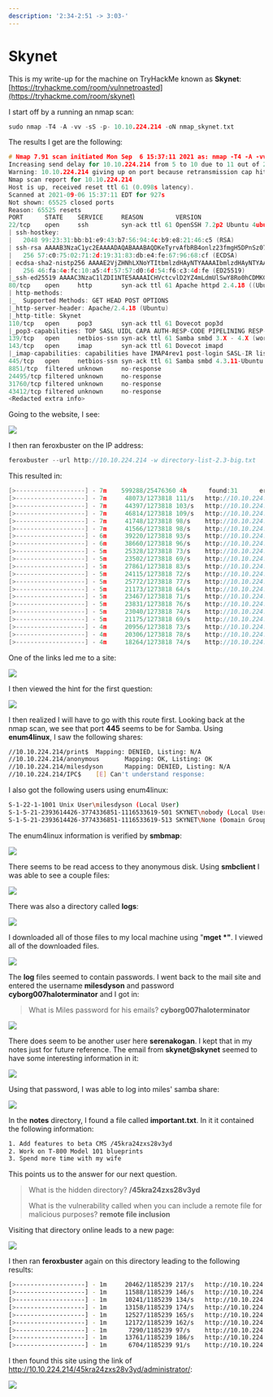 ```yaml
---
description: '2:34-2:51 -> 3:03-'
---
```


# Skynet

This is my write-up for the machine on TryHackMe known as **Skynet**: [https://tryhackme.com/room/vulnnetroasted](https://tryhackme.com/room/skynet)

I start off by a running an nmap scan:

```c
sudo nmap -T4 -A -vv -sS -p- 10.10.224.214 -oN nmap_skynet.txt 
```

The results I get are the following:

```c
# Nmap 7.91 scan initiated Mon Sep  6 15:37:11 2021 as: nmap -T4 -A -vv -sS -p- -oN nmap_skynet.txt 10.10.224.214
Increasing send delay for 10.10.224.214 from 5 to 10 due to 11 out of 21 dropped probes since last increase.
Warning: 10.10.224.214 giving up on port because retransmission cap hit (6).
Nmap scan report for 10.10.224.214
Host is up, received reset ttl 61 (0.098s latency).
Scanned at 2021-09-06 15:37:11 EDT for 927s
Not shown: 65525 closed ports
Reason: 65525 resets
PORT      STATE    SERVICE     REASON         VERSION
22/tcp    open     ssh         syn-ack ttl 61 OpenSSH 7.2p2 Ubuntu 4ubuntu2.8 (Ubuntu Linux; protocol 2.0)
| ssh-hostkey: 
|   2048 99:23:31:bb:b1:e9:43:b7:56:94:4c:b9:e8:21:46:c5 (RSA)
| ssh-rsa AAAAB3NzaC1yc2EAAAADAQABAAABAQDKeTyrvAfbRB4onlz23fmgH5DPnSz07voOYaVMKPx5bT62zn7eZzecIVvfp5LBCetcOyiw2Yhocs0oO1/RZSqXlwTVzRNKzznG4WTPtkvD7ws/4tv2cAGy1lzRy9b+361HHIXT8GNteq2mU+boz3kdZiiZHIml4oSGhI+/+IuSMl5clB5/FzKJ+mfmu4MRS8iahHlTciFlCpmQvoQFTA5s2PyzDHM6XjDYH1N3Euhk4xz44Xpo1hUZnu+P975/GadIkhr/Y0N5Sev+Kgso241/v0GQ2lKrYz3RPgmNv93AIQ4t3i3P6qDnta/06bfYDSEEJXaON+A9SCpk2YSrj4A7
|   256 57:c0:75:02:71:2d:19:31:83:db:e4:fe:67:96:68:cf (ECDSA)
| ecdsa-sha2-nistp256 AAAAE2VjZHNhLXNoYTItbmlzdHAyNTYAAAAIbmlzdHAyNTYAAABBBI0UWS0x1ZsOGo510tgfVbNVhdE5LkzA4SWDW/5UjDumVQ7zIyWdstNAm+lkpZ23Iz3t8joaLcfs8nYCpMGa/xk=
|   256 46:fa:4e:fc:10:a5:4f:57:57:d0:6d:54:f6:c3:4d:fe (ED25519)
|_ssh-ed25519 AAAAC3NzaC1lZDI1NTE5AAAAICHVctcvlD2YZ4mLdmUlSwY8Ro0hCDMKGqZ2+DuI0KFQ
80/tcp    open     http        syn-ack ttl 61 Apache httpd 2.4.18 ((Ubuntu))
| http-methods: 
|_  Supported Methods: GET HEAD POST OPTIONS
|_http-server-header: Apache/2.4.18 (Ubuntu)
|_http-title: Skynet
110/tcp   open     pop3        syn-ack ttl 61 Dovecot pop3d
|_pop3-capabilities: TOP SASL UIDL CAPA AUTH-RESP-CODE PIPELINING RESP-CODES
139/tcp   open     netbios-ssn syn-ack ttl 61 Samba smbd 3.X - 4.X (workgroup: WORKGROUP)
143/tcp   open     imap        syn-ack ttl 61 Dovecot imapd
|_imap-capabilities: capabilities have IMAP4rev1 post-login SASL-IR listed more Pre-login LOGIN-REFERRALS LOGINDISABLEDA0001 ENABLE OK ID LITERAL+ IDLE
445/tcp   open     netbios-ssn syn-ack ttl 61 Samba smbd 4.3.11-Ubuntu (workgroup: WORKGROUP)
8851/tcp  filtered unknown     no-response
24495/tcp filtered unknown     no-response
31760/tcp filtered unknown     no-response
43412/tcp filtered unknown     no-response
<Redacted extra info>
```

Going to the website, I see:

![](../../.gitbook/assets/image%20%28177%29.png)

 I then ran feroxbuster on the IP address:

```c
feroxbuster --url http://10.10.224.214 -w directory-list-2.3-big.txt
```

This resulted in:

```c
[>-------------------] - 7m    599288/25476360 4h      found:31      errors:58333  
[>-------------------] - 7m     48073/1273818 111/s   http://10.10.224.214
[>-------------------] - 7m     44397/1273818 103/s   http://10.10.224.214/admin
[>-------------------] - 7m     46814/1273818 109/s   http://10.10.224.214/css
[>-------------------] - 7m     41748/1273818 98/s    http://10.10.224.214/js
[>-------------------] - 7m     41566/1273818 98/s    http://10.10.224.214/config
[>-------------------] - 6m     39220/1273818 93/s    http://10.10.224.214/ai
[>-------------------] - 6m     38660/1273818 96/s    http://10.10.224.214/ai/notes
[>-------------------] - 5m     25328/1273818 73/s    http://10.10.224.214/squirrelmail
[>-------------------] - 5m     23502/1273818 69/s    http://10.10.224.214/squirrelmail/themes
[>-------------------] - 5m     27861/1273818 83/s    http://10.10.224.214/squirrelmail/plugins
[>-------------------] - 5m     24115/1273818 72/s    http://10.10.224.214/squirrelmail/images
[>-------------------] - 5m     25772/1273818 77/s    http://10.10.224.214/squirrelmail/src
[>-------------------] - 5m     21173/1273818 64/s    http://10.10.224.214/squirrelmail/config
[>-------------------] - 5m     23467/1273818 71/s    http://10.10.224.214/squirrelmail/plugins/calendar
[>-------------------] - 5m     23831/1273818 76/s    http://10.10.224.214/squirrelmail/plugins/demo
[>-------------------] - 5m     23040/1273818 74/s    http://10.10.224.214/squirrelmail/plugins/test
[>-------------------] - 5m     21175/1273818 69/s    http://10.10.224.214/squirrelmail/themes/css
[>-------------------] - 4m     20956/1273818 73/s    http://10.10.224.214/squirrelmail/plugins/filters
[>-------------------] - 4m     20306/1273818 78/s    http://10.10.224.214/squirrelmail/plugins/fortune
[>-------------------] - 4m     18264/1273818 74/s    http://10.10.224.214/squirrelmail/plugins/administrator
```

One of the links led me to a site:

![](../../.gitbook/assets/image%20%28168%29.png)

I then viewed the hint for the first question:

![](../../.gitbook/assets/image%20%28169%29.png)

I then realized I will have to go with this route first. Looking back at the nmap scan, we see that port **445** seems to be for Samba. Using **enum4linux**, I saw the following shares:

```bash
//10.10.224.214/print$  Mapping: DENIED, Listing: N/A
//10.10.224.214/anonymous       Mapping: OK, Listing: OK
//10.10.224.214/milesdyson      Mapping: DENIED, Listing: N/A
//10.10.224.214/IPC$    [E] Can't understand response:
```

I also got the following users using enum4linux:

```bash
S-1-22-1-1001 Unix User\milesdyson (Local User)
S-1-5-21-2393614426-3774336851-1116533619-501 SKYNET\nobody (Local User)
S-1-5-21-2393614426-3774336851-1116533619-513 SKYNET\None (Domain Group)
```

The enum4linux information is verified by **smbmap**:

![](../../.gitbook/assets/image%20%28174%29.png)

There seems to be read access to they anonymous disk. Using **smbclient** I was able to see a couple files:

![](../../.gitbook/assets/image%20%28176%29.png)

There was also a directory called **logs**:

![](../../.gitbook/assets/image%20%28175%29.png)

I downloaded all of those files to my local machine using "**mget \*"**. I viewed all of the downloaded files. 

![](../../.gitbook/assets/image%20%28172%29.png)

The **log** files seemed to contain passwords. I went back to the mail site and entered the username **milesdyson** and password **cyborg007haloterminator** and I got in:

> What is Miles password for his emails? **cyborg007haloterminator**

![](../../.gitbook/assets/image%20%28178%29.png)

There does seem to be another user here **serenakogan**. I kept that in my notes just for future reference. The email from **skynet@skynet** seemed to have some interesting information in it:

![](../../.gitbook/assets/image%20%28171%29.png)

Using that password, I was able to log into miles' samba share:

![](../../.gitbook/assets/image%20%28170%29.png)

In the **notes** directory, I found a file called **important.txt**. In it it contained the following information:

```bash
1. Add features to beta CMS /45kra24zxs28v3yd
2. Work on T-800 Model 101 blueprints
3. Spend more time with my wife
```

This points us to the answer for our next question.

> What is the hidden directory? **/45kra24zxs28v3yd**
>
> What is the vulnerability called when you can include a remote file for malicious purposes? **remote file inclusion**

Visiting that directory online leads to a new page:

![](../../.gitbook/assets/image%20%28173%29.png)

I then ran **feroxbuster** again on this directory leading to the following results:

```bash
[>-------------------] - 1m     20462/1185239 217/s   http://10.10.224.214/45kra24zxs28v3yd/
[>-------------------] - 1m     11588/1185239 146/s   http://10.10.224.214/45kra24zxs28v3yd/administrator
[>-------------------] - 1m     10241/1185239 134/s   http://10.10.224.214/45kra24zxs28v3yd/administrator/alerts
[>-------------------] - 1m     13158/1185239 174/s   http://10.10.224.214/45kra24zxs28v3yd/administrator/media
[>-------------------] - 1m     12527/1185239 165/s   http://10.10.224.214/45kra24zxs28v3yd/administrator/templates
[>-------------------] - 1m     12172/1185239 162/s   http://10.10.224.214/45kra24zxs28v3yd/administrator/js
[>-------------------] - 1m      7290/1185239 97/s    http://10.10.224.214/45kra24zxs28v3yd/administrator/components
[>-------------------] - 1m     13761/1185239 186/s   http://10.10.224.214/45kra24zxs28v3yd/administrator/classes
[>-------------------] - 1m      6704/1185239 91/s    http://10.10.224.214/45kra24zxs28v3yd/administrator/templates/default
```

I then found this site using the link of http://10.10.224.214/45kra24zxs28v3yd/administrator/:

![](../../.gitbook/assets/image%20%28167%29.png)

